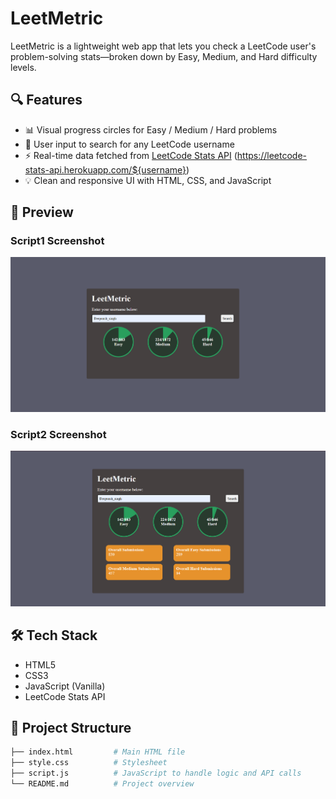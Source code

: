 # LeetMetric

LeetMetric is a lightweight web app that lets you check a LeetCode user's problem-solving stats—broken down by Easy, Medium, and Hard difficulty levels.

## 🔍 Features

- 📊 Visual progress circles for Easy / Medium / Hard problems
- 🧑 User input to search for any LeetCode username
- ⚡ Real-time data fetched from [LeetCode Stats API](https://leetcode-stats-api.herokuapp.com/) (https://leetcode-stats-api.herokuapp.com/${username})
- 💡 Clean and responsive UI with HTML, CSS, and JavaScript

## 📸 Preview
<h3>Script1 Screenshot</h3>
<img src="screenshots/scrpit1_image.png" alt="LeetMetric Screenshot" width="600"/>
<br>
<h3>Script2 Screenshot</h3>
<img src="screenshots/script2_image.png" alt="LeetMetric Screenshot" width="600"/>


## 🛠 Tech Stack

- HTML5
- CSS3
- JavaScript (Vanilla)
- LeetCode Stats API

## 📂 Project Structure

```bash
├── index.html         # Main HTML file
├── style.css          # Stylesheet
├── script.js          # JavaScript to handle logic and API calls
└── README.md          # Project overview
